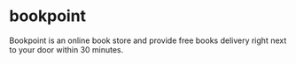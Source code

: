 # bookpoint
Bookpoint is an online book store and provide free books delivery right next to your door within 30 minutes.